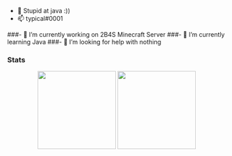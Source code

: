 - 👋 Stupid at java :))
- 📫 typical#0001 

###- 🔭 I’m currently working on 2B4S Minecraft Server
###- 🌱 I’m currently learning Java
###- 🤔 I’m looking for help with nothing


### Stats
<div align="center">
  <img height="180em" src="https://github-readme-stats.vercel.app/api?username=JekoTC&count_private=true&show_icons=true&theme=dark" />
  <img height="180em" src="https://github-readme-stats.vercel.app/api/top-langs/?username=JekoTC&theme=dark&layout=compact&langs_count=6" />
</div>
